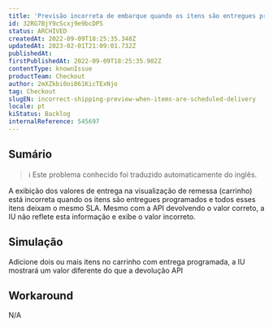 ```yaml
---
title: 'Previsão incorreta de embarque quando os itens são entregues programados'
id: 32RG7BjY9cScxj9e9bcDPS
status: ARCHIVED
createdAt: 2022-09-09T18:25:35.348Z
updatedAt: 2023-02-01T21:09:01.732Z
publishedAt: 
firstPublishedAt: 2022-09-09T18:25:35.902Z
contentType: knownIssue
productTeam: Checkout
author: 2mXZkbi0oi061KicTExNjo
tag: Checkout
slugEN: incorrect-shipping-preview-when-items-are-scheduled-delivery
locale: pt
kiStatus: Backlog
internalReference: 545697
---
```


## Sumário

>ℹ️ Este problema conhecido foi traduzido automaticamente do inglês.


A exibição dos valores de entrega na visualização de remessa (carrinho) está incorreta quando os itens são entregues programados e todos esses itens deixam o mesmo SLA. Mesmo com a API devolvendo o valor correto, a IU não reflete esta informação e exibe o valor incorreto.



## Simulação


Adicione dois ou mais itens no carrinho com entrega programada, a IU mostrará um valor diferente do que a devolução API



## Workaround


N/A

